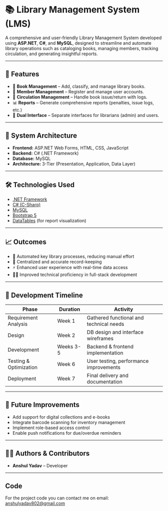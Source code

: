 # 📚 Library Management System (LMS)

A comprehensive and user-friendly Library Management System developed using **ASP.NET**, **C#**, and **MySQL**, designed to streamline and automate library operations such as cataloging books, managing members, tracking circulation, and generating insightful reports.

---

## 🎯 Features

* 📘 **Book Management** – Add, classify, and manage library books.
* 👤 **Member Management** – Register and manage user accounts.
* 🔄 **Circulation Management** – Handle book issue/return with logs.
* 📊 **Reports** – Generate comprehensive reports (penalties, issue logs, etc.)
* 🔐 **Dual Interface** – Separate interfaces for librarians (admin) and users.

---

## 🧱 System Architecture

* **Frontend:** ASP.NET Web Forms, HTML, CSS, JavaScript
* **Backend:** C# (.NET Framework)
* **Database:** MySQL
* **Architecture:** 3-Tier (Presentation, Application, Data Layer)

---

## 🛠️ Technologies Used

* [.NET Framework](https://www.w3schools.com/asp/default.ASP)
* [C# (C-Sharp)](https://www.geeksforgeeks.org/csharp-programming-language/)
* [MySQL](https://www.mysql.com/)
* [Bootstrap 5](https://getbootstrap.com/docs/5.3/getting-started/introduction/)
* [DataTables](https://datatables.net/) (for report visualization)

---

## 📈 Outcomes

* 🔄 Automated key library processes, reducing manual effort
* 🧾 Centralized and accurate record-keeping
* ⚡ Enhanced user experience with real-time data access
* 👨‍💻 Improved technical proficiency in full-stack development

---

## 📅 Development Timeline

| Phase                  | Duration  | Activity                                |
| ---------------------- | --------- | --------------------------------------- |
| Requirement Analysis   | Week 1    | Gathered functional and technical needs |
| Design                 | Week 2    | DB design and interface wireframes      |
| Development            | Weeks 3-5 | Backend & frontend implementation       |
| Testing & Optimization | Week 6    | User testing, performance improvements  |
| Deployment             | Week 7    | Final delivery and documentation        |

---

## 🧩 Future Improvements

* Add support for digital collections and e-books
* Integrate barcode scanning for inventory management
* Implement role-based access control
* Enable push notifications for due/overdue reminders

---

## 🧑‍💼 Authors & Contributors

* **Anshul Yadav** – Developer
---

## Code
For the project code you can contact me on email: anshulyadav802@gmail.com

